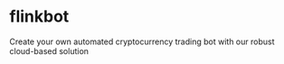 # flinkbot
Create your own automated cryptocurrency trading bot with our robust cloud-based solution
